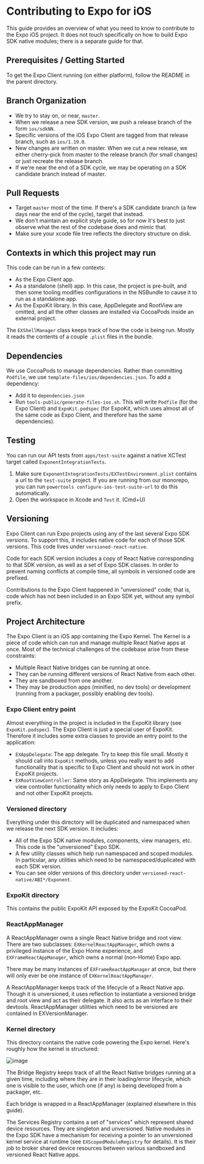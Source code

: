 # Contributing to Expo for iOS

This guide provides an overview of what you need to know to contribute to the Expo iOS project. It does not touch specifically on how to build Expo SDK native modules; there is a separate guide for that.

## Prerequisites / Getting Started

To get the Expo Client running (on either platform), follow the README in the parent directory.

## Branch Organization

- We try to stay on, or near, `master`.
- When we release a new SDK version, we push a release branch of the form `ios/sdkNN`.
- Specific versions of the iOS Expo Client are tagged from that release branch, such as `ios/1.19.0`.
- New changes are written on master. When we cut a new release, we either cherry-pick from master to the release branch (for small changes) or just recreate the release branch.
- If we're near the end of a SDK cycle, we may be operating on a SDK candidate branch instead of master.

## Pull Requests

- Target `master` most of the time. If there's a SDK candidate branch (a few days near the end of the cycle), target that instead.
- We don't maintain an explicit style guide, so for now it's best to just observe what the rest of the codebase does and mimic that.
- Make sure your xcode file tree reflects the directory structure on disk.

## Contexts in which this project may run

This code can be run in a few contexts:

- As the Expo Client app.
- As a standalone (shell) app. In this case, the project is pre-built, and then some tooling modifies configurations in the NSBundle to cause it to run as a standalone app.
- As the ExpoKit library. In this case, AppDelegate and RootView are omitted, and all the other classes are installed via CocoaPods inside an external project.

The `EXShellManager` class keeps track of how the code is being run. Mostly it reads the contents of a couple `.plist` files in the bundle.

## Dependencies

We use CocoaPods to manage dependencies. Rather than committing `Podfile`, we use `template-files/ios/dependencies.json`. To add a dependency:

- Add it to `dependencies.json`
- Run `tools-public/generate-files-ios.sh`. This will write `Podfile` (for the Expo Client) and `ExpoKit.podspec` (for ExpoKit, which uses almost all of the same code as Expo Client, and therefore has the same dependencies).

## Testing

You can run our API tests from `apps/test-suite` against a native XCTest target called `ExponentIntegrationTests`.

1. Make sure `ExponentIntegrationTests/EXTestEnvironment.plist` contains a url to the `test-suite` project. If you are running from our monorepo, you can run `powertools configure-ios-test-suite-url` to do this automatically.
2. Open the workspace in Xcode and `Test` it. (Cmd+U)

## Versioning

Expo Client can run Expo projects using any of the last several Expo SDK versions. To support this, it includes native code for each of those SDK versions. This code lives under `versioned-react-native`.

Code for each SDK version includes a copy of React Native corresponding to that SDK version, as well as a set of Expo SDK classes. In order to prevent naming conflicts at compile time, all symbols in versioned code are prefixed.

Contributions to the Expo Client happened in "unversioned" code; that is, code which has not been included in an Expo SDK yet, without any symbol prefix.

## Project Architecture

The Expo Client is an iOS app containing the Expo Kernel. The Kernel is a piece of code which can run and manage multiple React Native apps at once. Most of the technical challenges of the codebase arise from these constraints:

- Multiple React Native bridges can be running at once.
- They can be running different versions of React Native from each other.
- They are sandboxed from one another.
- They may be production apps (minified, no dev tools) or development (running from a packager, possibly enabling dev tools).

### Expo Client entry point

Almost everything in the project is included in the ExpoKit library (see `ExpoKit.podspec`). The Expo Client is just a special user of ExpoKit. Therefore it includes some extra classes to provide an entry point to the application:

- `EXAppDelegate`: The app delegate. Try to keep this file small. Mostly it should call into `ExpoKit` methods, unless you really want to add functionality that is specific to Expo Client and should not work in other ExpoKit projects.
- `EXRootViewController`: Same story as AppDelegate. This implements any view controller functionality which only needs to apply to Expo Client and not other ExpoKit proejcts.

### Versioned directory

Everything under this directory will be duplicated and namespaced when we release the next SDK version. It includes:
- All of the Expo SDK native modules, components, view managers, etc. This code is the "unversioned" Expo SDK.
- A few utility classes which help run namespaced and scoped modules. In particular, any utilities which need to be namespaced/duplicated with each SDK version.
- You can see older versions of this directory under `versioned-react-native/ABI*/Exponent`.

### ExpoKit directory

This contains the public ExpoKit API exposed by the ExpoKit CocoaPod.

### ReactAppManager

A ReactAppManager owns a single React Native bridge and root view. There are two subclasses: `EXKernelReactAppManager`, which owns a privileged instance of the Expo Home experience, and `EXFrameReactAppManager`, which owns a normal (non-Home) Expo app.

There may be many instances of `EXFrameReactAppManager` at once, but there will only ever be one instance of `EXKernelReactAppManager`.

A ReactAppManager keeps track of the lifecycle of a React Native app. Though it is unversioned, it uses reflection to instantiate a versioned bridge and root view and act as their delegate. It also acts as an interface to their devtools. ReactAppManager utilities which need to be versioned are contained in EXVersionManager.

### Kernel directory

This directory contains the native code powering the Expo kernel. Here's roughly how the kernel is structured:

![image](https://user-images.githubusercontent.com/1316332/29846489-f362b0c6-8ccb-11e7-8d69-a4bebaf19c70.png)

The Bridge Registry keeps track of all the React Native bridges running at a given time, including where they are in their loading/error lifecycle, which one is visible to the user, which one (if any) is being developed from a packager, etc.

Each bridge is wrapped in a ReactAppManager (explained elsewhere in this guide).

The Services Registry contains a set of "services" which represent shared device resources. They are singleton and unversioned. Native modules in the Expo SDK have a mechanism for receiving a pointer to an unversioned kernel service at runtime (see `EXScopedModuleRegistry` for details). It is their job to broker shared device resources between various sandboxed and versioned React Native apps.
